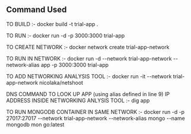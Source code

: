 ## Command Used

TO BUILD :- docker build -t trial-app .

TO RUN :- docker run -d -p 3000:3000 trial-app

TO CREATE NETWORK :- docker network create trial-app-network

TO RUN IN NETWORK :- docker run -d --network trial-app-network --network-alias app -p 3000:3000 trial-app

TO ADD NETWORKING ANALYSIS TOOL :- docker run -it --network trial-app-network nicolaka/netshoot

DNS COMMAND TO LOOK UP APP (using alias defined in line 9) IP ADDRESS INSIDE NETWORKING ANLYSIS TOOL :- dig app

TO RUN MONGODB CONTAINER IN SAME NETWORK :- docker run -d -p 27017:27017 --network trial-app-network --network-alias mongo --name mongodb mon
go:latest



